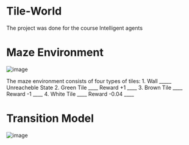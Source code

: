 # Tile-World

The project was done for the course Intelligent agents

# Maze Environment
![image](https://user-images.githubusercontent.com/42071654/77924119-e42d5c80-72d5-11ea-9a21-3eb5340e6d23.png)

The maze environment consists of four types of tiles:
    1.	Wall _____ Unreacheble State
    2.	Green Tile ____ Reward +1 ____
    3.	Brown Tile ____ Reward -1 ____
    4.  White Tile ____ Reward -0.04 ____
    
# Transition Model
![image](https://user-images.githubusercontent.com/42071654/77924443-3ec6b880-72d6-11ea-82fb-2c6c064d7cea.png)


